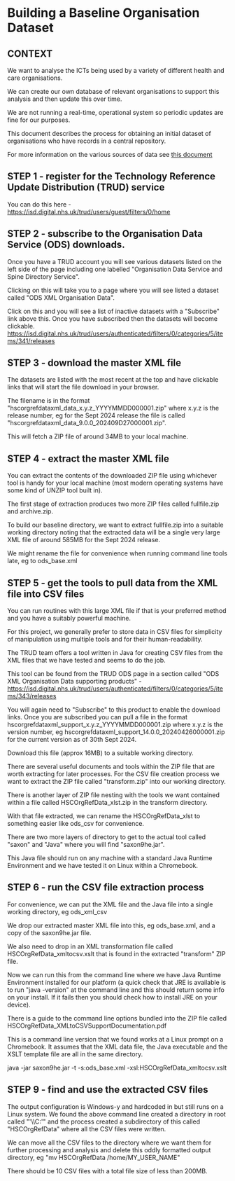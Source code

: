 # Building a Baseline Organisation Dataset

## CONTEXT

We want to analyse the ICTs being used by a variety of different health and care organisations.

We can create our own database of relevant organisations to support this analysis and then update this over time.

We are not running a real-time, operational system so periodic updates are fine for our purposes.

This document describes the process for obtaining an initial dataset of organisations who have records in a central repository.

For more information on the various sources of data see [this document](ods.md)

## STEP 1 - register for the Technology Reference Update Distribution (TRUD) service

You can do this here - https://isd.digital.nhs.uk/trud/users/guest/filters/0/home

## STEP 2 - subscribe to the Organisation Data Service (ODS) downloads.

Once you have a TRUD account you will see various datasets listed on the left side of the page including one labelled "Organisation Data Service and Spine Directory Service".

Clicking on this will take you to a page where you will see listed a dataset called "ODS XML Organisation Data".

Click on this and you will see a list of inactive datasets with a "Subscribe" link above this.  Once you have subscribed then the datasets will become clickable. https://isd.digital.nhs.uk/trud/users/authenticated/filters/0/categories/5/items/341/releases

## STEP 3 - download the master XML file

The datasets are listed with the most recent at the top and have clickable links that will start the file download in your browser.  

The filename is in the format "hscorgrefdataxml_data_x.y.z_YYYYMMDD000001.zip" where x.y.z is the release number, eg for the Sept 2024 release the file is called "hscorgrefdataxml_data_9.0.0_202409D27000001.zip".

This will fetch a ZIP file of around 34MB to your local machine.

## STEP 4 - extract the master XML file

You can extract the contents of the downloaded ZIP file using whichever tool is handy for your local machine (most modern operating systems have some kind of UNZIP tool built in).

The first stage of extraction produces two more ZIP files called fullfile.zip and archive.zip. 

To build our baseline directory, we want to extract fullfile.zip into a suitable working directory noting that the extracted data will be a single very large XML file of around 585MB for the Sept 2024 release.

We might rename the file for convenience when running command line tools late, eg to ods_base.xml

## STEP 5 - get the tools to pull data from the XML file into CSV files

You can run routines with this large XML file if that is your preferred method and you have a suitably powerful machine.

For this project, we generally prefer to store data in CSV files for simplicity of manipulation using multiple tools and for their human-readability.

The TRUD team offers a tool written in Java for creating CSV files from the XML files that we have tested and seems to do the job.

This tool can be found from the TRUD ODS page in a section called "ODS XML Organisation Data supporting products" - https://isd.digital.nhs.uk/trud/users/authenticated/filters/0/categories/5/items/343/releases

You will again need to "Subscribe" to this product to enable the download links. Once you are subscribed you can pull a file in the format hscorgrefdataxml_support_x.y.z_YYYYMMDD000001.zip where x.y.z is the version number, eg hscorgrefdataxml_support_14.0.0_20240426000001.zip for the current version as of 30th Sept 2024.

Download this file (approx 16MB) to a suitable working directory.

There are several useful documents and tools within the ZIP file that are worth extracting for later processes.  For the CSV file creation process we want to extract the ZIP file called "transform.zip" into our working directory.

There is another layer of ZIP file nesting with the tools we want contained within a file called HSCOrgRefData_xlst.zip in the transform directory.

With that file extracted, we can rename the HSCOrgRefData_xlst to something easier like ods_csv for convenience.

There are two more layers of directory to get to the actual tool called "saxon" and "Java" where you will find "saxon9he.jar".

This Java file should run on any machine with a standard Java Runtime Environment and we have tested it on Linux within a Chromebook.

## STEP 6 - run the CSV file extraction process

For convenience, we can put the XML file and the Java file into a single working directory, eg ods_xml_csv

We drop our extracted master XML file into this, eg ods_base.xml, and a copy of the saxon9he.jar file.

We also need to drop in an XML transformation file called HSCOrgRefData_xmltocsv.xslt that is found in the extracted "transform" ZIP file.

Now we can run this from the command line where we have Java Runtime Environment installed for our platform (a quick check that JRE is available is to run "java -version" at the command line and this should return some info on your install.  If it fails then you should check how to install JRE on your device).

There is a guide to the command line options bundled into the ZIP file called HSCOrgRefData_XMLtoCSVSupportDocumentation.pdf

This is a command line version that we found works at a Linux prompt on a Chromebook. It assumes that the XML data file, the Java executable and the XSLT template file are all in the same directory.

java -jar saxon9he.jar -t -s:ods_base.xml -xsl:HSCOrgRefData_xmltocsv.xslt

## STEP 9 - find and use the extracted CSV files

The output configuration is Windows-y and hardcoded in but still runs on a Linux system. We found the above command line created a directory in root called "'\\\\C:'" and the process created a subdirectory of this called "HSCOrgRefData" where all the CSV files were written.

We can move all the CSV files to the directory where we want them for further processing and analysis and delete this oddly formatted output directory, eg "mv HSCOrgRefData /home/MY_USER_NAME"

There should be 10 CSV files with a total file size of less than 200MB.











